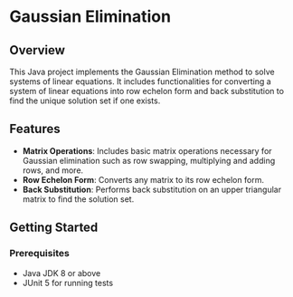 # Gaussian Elimination

## Overview
This Java project implements the Gaussian Elimination method to solve systems of linear equations. It includes functionalities for converting a system of linear equations into row echelon form and back substitution to find the unique solution set if one exists.

## Features
- **Matrix Operations**: Includes basic matrix operations necessary for Gaussian elimination such as row swapping, multiplying and adding rows, and more.
- **Row Echelon Form**: Converts any matrix to its row echelon form.
- **Back Substitution**: Performs back substitution on an upper triangular matrix to find the solution set.

## Getting Started
### Prerequisites
- Java JDK 8 or above
- JUnit 5 for running tests
